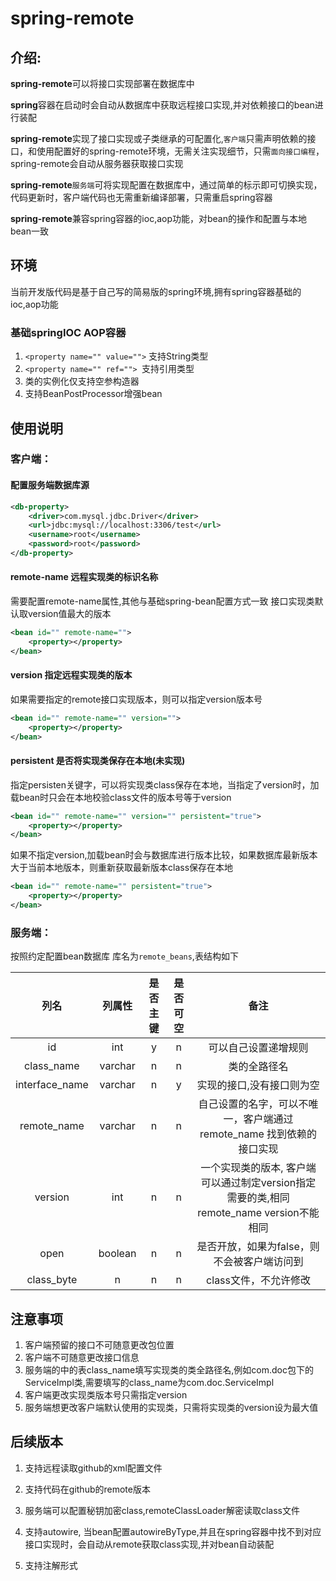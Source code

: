 # spring-remote
## 介绍:
**spring-remote**可以将接口实现部署在数据库中

**spring**容器在启动时会自动从数据库中获取远程接口实现,并对依赖接口的bean进行装配

**spring-remote**实现了接口实现或子类继承的可配置化,```客户端```只需声明依赖的接口，和使用配置好的spring-remote环境，无需关注实现细节，只需```面向接口编程```，spring-remote会自动从服务器获取接口实现

**spring-remote**```服务端```可将实现配置在数据库中，通过简单的标示即可切换实现，代码更新时，客户端代码也无需重新编译部署，只需重启spring容器

**spring-remote**兼容spring容器的ioc,aop功能，对bean的操作和配置与本地bean一致

## 环境

当前开发版代码是基于自己写的简易版的spring环境,拥有spring容器基础的ioc,aop功能
### 基础springIOC AOP容器
1. ```<property name="" value="">``` 支持String类型
2. ```<property name="" ref=""> ```支持引用类型
3. 类的实例化仅支持空参构造器
4. 支持BeanPostProcessor增强bean

## 使用说明
### 客户端：
#### 配置服务端数据库源
```xml
<db-property>
    <driver>com.mysql.jdbc.Driver</driver>
    <url>jdbc:mysql://localhost:3306/test</url>
    <username>root</username>
    <password>root</password>
</db-property>

```

#### remote-name 远程实现类的标识名称
需要配置remote-name属性,其他与基础spring-bean配置方式一致
接口实现类默认取version值最大的版本
```xml
<bean id="" remote-name="">
    <property></property>
</bean>
```

#### version 指定远程实现类的版本
如果需要指定的remote接口实现版本，则可以指定version版本号
```xml
<bean id="" remote-name="" version="">
    <property></property>
</bean>
```

#### persistent 是否将实现类保存在本地(未实现)
指定persisten关键字，可以将实现类class保存在本地，当指定了version时，加载bean时只会在本地校验class文件的版本号等于version
```xml
<bean id="" remote-name="" version="" persistent="true">
    <property></property>
</bean>
```

如果不指定version,加载bean时会与数据库进行版本比较，如果数据库最新版本大于当前本地版本，则重新获取最新版本class保存在本地
```xml
<bean id="" remote-name="" persistent="true">
    <property></property>
</bean>
```
### 服务端：

按照约定配置bean数据库
库名为```remote_beans```,表结构如下

| 列名 | 列属性 | 是否主键 | 是否可空 | 备注 |
| :-: | :-: | :-: | :-: | :-: |
| id | int | y | n | 可以自己设置递增规则 |
| class_name | varchar | n | n | 类的全路径名 |
| interface_name | varchar | n | y | 实现的接口,没有接口则为空 |
| remote_name | varchar | n | n | 自己设置的名字，可以不唯一，客户端通过remote_name 找到依赖的接口实现 |
| version | int | n | n | 一个实现类的版本, 客户端可以通过制定version指定需要的类,相同remote_name version不能相同 |
| open | boolean | n | n | 是否开放，如果为false，则不会被客户端访问到 |
| class_byte | n | n | n | class文件，不允许修改 |

## 注意事项
1. 客户端预留的接口不可随意更改包位置
2. 客户端不可随意更改接口信息
3. 服务端的中的表class_name填写实现类的类全路径名,例如com.doc包下的ServiceImpl类,需要填写的class_name为com.doc.ServiceImpl
4. 客户端更改实现类版本号只需指定version
5. 服务端想更改客户端默认使用的实现类，只需将实现类的version设为最大值



## 后续版本
1. 支持远程读取github的xml配置文件

1. 支持代码在github的remote版本

2. 服务端可以配置秘钥加密class,remoteClassLoader解密读取class文件

3. 支持autowire, 当bean配置autowireByType,并且在spring容器中找不到对应接口实现时，会自动从remote获取class实现,并对bean自动装配

4. 支持注解形式